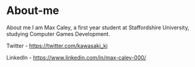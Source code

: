 # About-me
About me
I am Max Caley, a first year student at Staffordshire University, studying Computer Games Development. 

Twitter - https://twitter.com/kawasaki_ki

LinkedIn - https://www.linkedin.com/in/max-caley-000/
